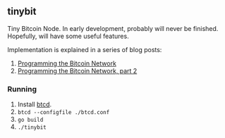 ## tinybit

Tiny Bitcoin Node. In early development, probably will never be finished. Hopefully, will have some useful features.

Implementation is explained in a series of blog posts:

1. [Programming the Bitcoin Network](https://jeiwan.net/posts/programming-bitcoin-network/)
1. [Programming the Bitcoin Network, part 2](https://jeiwan.net/posts/programming-bitcoin-network-2/)

### Running
1. Install [btcd](https://github.com/btcsuite/btcd).
1. `btcd --configfile ./btcd.conf`
1. `go build`
1. `./tinybit`
